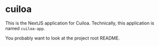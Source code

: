 # cuiloa

This is the NextJS application for Cuiloa. Technically, this application is named `cuiloa-app`.

You probably want to look at the project root README.
